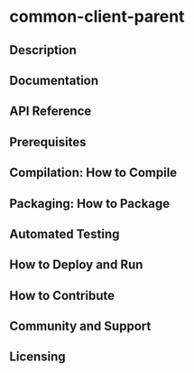 # common-client-parent
## Description
## Documentation
## API Reference
## Prerequisites
## Compilation: How to Compile
## Packaging: How to Package
## Automated Testing
## How to Deploy and Run
## How to Contribute
## Community and Support
## Licensing
